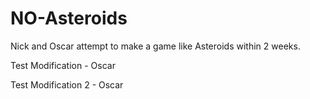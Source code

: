 NO-Asteroids
============

Nick and Oscar attempt to make a game like Asteroids within 2 weeks.

Test Modification - Oscar

Test Modification 2 - Oscar
